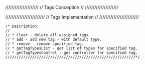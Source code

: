 /////////////////////
// Tags Conception //
/////////////////////

/////////////////////////
// Tags Implementation //
/////////////////////////

	/* Description:
	//
	// * clear - delete all assigned tags.
	// * add - add new tag - with default type.
	// * remove - remove specified tag.
	// * getTagTypesList - get list of types for specified tag.
	// * getTagTypesControl - get controller for specified tag.
	//////////////////////////////////////////////////////////*/
